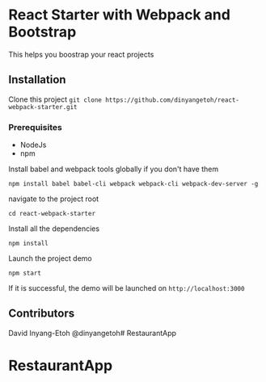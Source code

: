 # React Starter with Webpack and Bootstrap

This helps you boostrap your react projects

## Installation

Clone this project
`git clone https://github.com/dinyangetoh/react-webpack-starter.git`

### Prerequisites 

* NodeJs
* npm

Install babel and webpack tools globally if you don't have them

`npm install babel babel-cli webpack webpack-cli webpack-dev-server -g`

navigate to the project root

`cd react-webpack-starter`

Install all the dependencies

`npm install`

Launch the project demo

`npm start`

If it is successful, the demo will be launched on `http://localhost:3000` 

## Contributors

David Inyang-Etoh @dinyangetoh# RestaurantApp
# RestaurantApp

